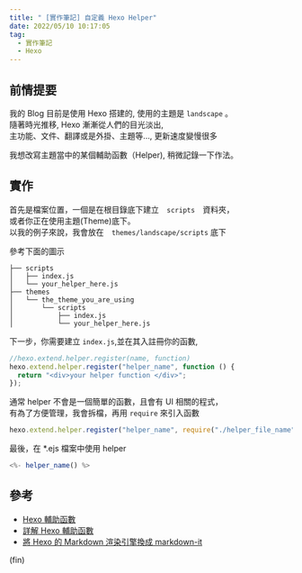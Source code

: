 ```yaml
---
title: " [實作筆記] 自定義 Hexo Helper"
date: 2022/05/10 10:17:05
tag:
  - 實作筆記
  - Hexo
---
```


## 前情提要

我的 Blog 目前是使用 Hexo 搭建的,
使用的主題是 `landscape` 。  
隨著時光推移, Hexo 漸漸從人們的目光淡出,  
主功能、文件、翻譯或是外掛、主題等…, 更新速度變慢很多

我想改寫主題當中的某個輔助函數（Helper), 稍微記錄一下作法。

## 實作

首先是檔案位置，一個是在根目錄底下建立　`scripts`　資料夾，  
或者你正在使用主題(Theme)底下。  
以我的例子來說，我會放在　`themes/landscape/scripts` 底下

參考下面的圖示

```terminal
├── scripts
│   ├── index.js
│   └── your_helper_here.js
├── themes
│   └── the_theme_you_are_using
│       └── scripts
│           ├── index.js
│           └── your_helper_here.js
```

下一步，你需要建立 `index.js`,並在其入註冊你的函數,

```javascript
//hexo.extend.helper.register(name, function)
hexo.extend.helper.register("helper_name", function () {
  return "<div>your helper function </div>";
});
```

通常 helper 不會是一個簡單的函數，且會有 UI 相關的程式，  
有為了方便管理，我會拆檔，再用 `require` 來引入函數

```javascript
hexo.extend.helper.register("helper_name", require("./helper_file_name"));
```

最後，在 \*.ejs 檔案中使用 helper

```javascript
<%- helper_name() %>
```

## 參考

- [Hexo 輔助函數](https://hexo.bootcss.com/api/helper.html)
- [詳解 Hexo 輔助函數](https://blog.haysc.tech/custom-helper-hexo/)
- [將 Hexo 的 Markdown 渲染引擎換成 markdown-it](https://titangene.github.io/article/hexo-markdown-it.html)

(fin)
